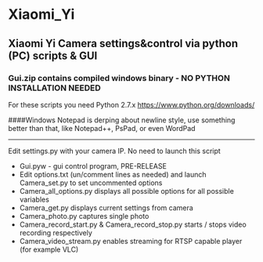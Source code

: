 # Xiaomi_Yi
## Xiaomi Yi Camera settings&control via python (PC) scripts & GUI

### Gui.zip contains compiled windows binary - NO PYTHON INSTALLATION NEEDED


For these scripts you need Python 2.7.x https://www.python.org/downloads/ 

####Windows Notepad is derping about newline style, use something better than that, like Notepad++, PsPad, or even WordPad

-------

Edit settings.py with your camera IP. No need to launch this script

* Gui.pyw - gui control program, PRE-RELEASE
* Edit options.txt (un/comment lines as needed) and launch Camera_set.py to set uncommented options
* Camera_all_options.py displays all possible options for all possible variables
* Camera_get.py displays current settings from camera
* Camera_photo.py captures single photo
* Camera_record_start.py & Camera_record_stop.py starts / stops video recording respectively
* Camera_video_stream.py enables streaming for RTSP capable player (for example VLC)
